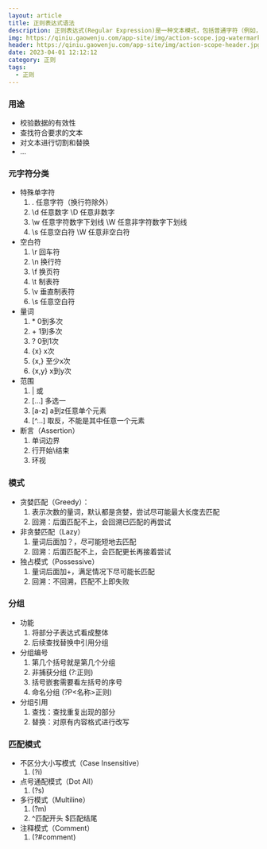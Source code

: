 ```yaml
---
layout: article
title: 正则表达式语法
description: 正则表达式(Regular Expression)是一种文本模式，包括普通字符（例如，a 到 z 之间的字母）和特殊字符（称为"元字符"），来描述、匹配一系列匹配某个句法规则的字符串。
img: https://qiniu.gaowenju.com/app-site/img/action-scope.jpg-watermark
header: https://qiniu.gaowenju.com/app-site/img/action-scope-header.jpg-watermark
date: 2023-04-01 12:12:12
category: 正则
tags:
  - 正则
---
```



### 用途

- 校验数据的有效性
- 查找符合要求的文本
- 对文本进行切割和替换
- ...

### 元字符分类

- 特殊单字符
	1. .  任意字符（换行符除外）
	1. \d 任意数字					\D 任意非数字
	1. \w 任意字符数字下划线		\W 任意非字符数字下划线
	1. \s 任意空白符				\W 任意非空白符
- 空白符
	1. \r 回车符
	1. \n 换行符
	1. \f 换页符
	1. \t 制表符
	1. \v 垂直制表符
	1. \s 任意空白符
- 量词
	1. \*	0到多次
	1. \+	1到多次
	1. ?	0到1次
	1. {x}	x次
	1. {x,} 至少x次
	1. {x,y} x到y次
- 范围
	1. | 		或
	1. [...] 	多选一
	1. [a-z] 	a到z任意单个元素
	1. [^...] 	取反，不能是其中任意一个元素
- 断言（Assertion）
	1. 单词边界
	1. 行开始\结束
	1. 环视

### 模式

- 贪婪匹配（Greedy）：
	1. 表示次数的量词，默认都是贪婪，尝试尽可能最大长度去匹配
	1. 回溯：后面匹配不上，会回溯已匹配的再尝试
- 非贪婪匹配（Lazy）
	1. 量词后面加？，尽可能短地去匹配
	1. 回溯：后面匹配不上，会匹配更长再接着尝试
- 独占模式（Possessive）
	1. 量词后面加+，满足情况下尽可能长匹配
	1. 回溯：不回溯，匹配不上即失败

### 分组

- 功能
	1. 将部分子表达式看成整体
	1. 后续查找替换中引用分组
- 分组编号
	1. 第几个括号就是第几个分组
	1. 非捕获分组 (?:正则)
	1. 括号嵌套需要看左括号的序号
	1. 命名分组 (?P<名称>正则)
- 分组引用
	1. 查找：查找重复出现的部分
	1. 替换：对原有内容格式进行改写


### 匹配模式

- 不区分大小写模式（Case Insensitive）
	1. (?i)
- 点号通配模式（Dot All）
	1. (?s)
- 多行模式（Multiline）
	1. (?m)
	1. ^匹配开头 $匹配结尾
- 注释模式（Comment）
	1. (?#comment)